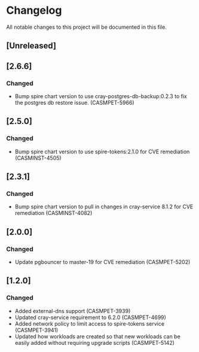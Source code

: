 # Changelog
All notable changes to this project will be documented in this file.

## [Unreleased]

## [2.6.6]
### Changed
- Bump spire chart version to use cray-postgres-db-backup:0.2.3 to fix the postgres db restore issue. (CASMPET-5966)

## [2.5.0]
### Changed
- Bump spire chart version to use spire-tokens:2.1.0 for CVE remediation (CASMINST-4505)

## [2.3.1]
### Changed
- Bump spire chart version to pull in changes in cray-service 8.1.2 for CVE remediation (CASMINST-4082)

## [2.0.0]
### Changed
- Update pgbouncer to master-19 for CVE remediation (CASMPET-5202)

## [1.2.0]
### Changed
- Added external-dns support (CASMPET-3939)
- Updated cray-service requirement to 6.2.0 (CASMPET-4699)
- Added network policy to limit access to spire-tokens service (CASMPET-3941)
- Updated how workloads are created so that new workloads can be easily added
  without requiring upgrade scripts (CASMPET-5142)
